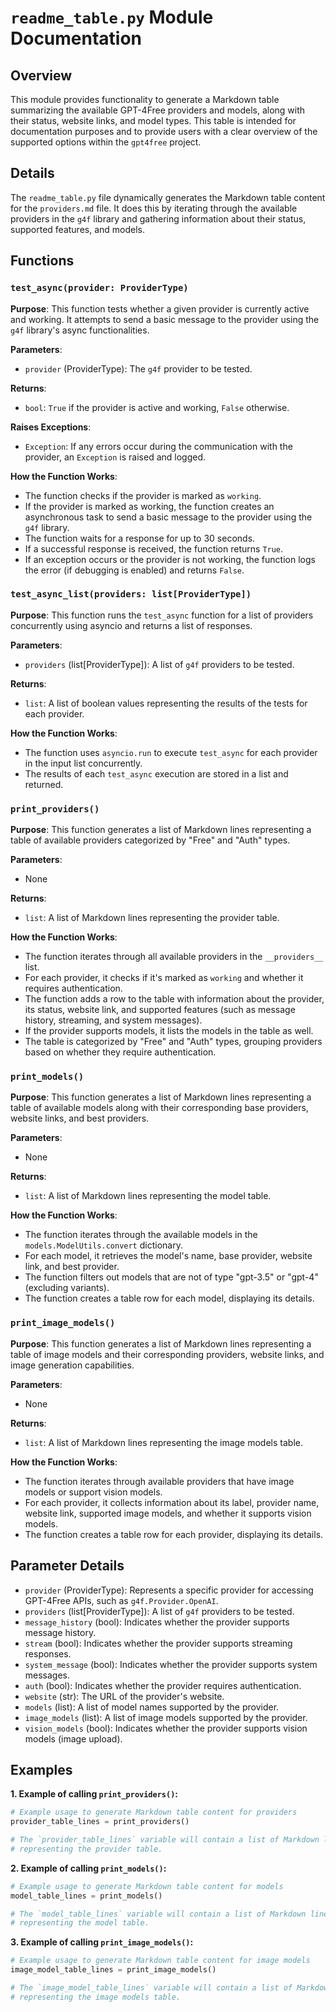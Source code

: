 # `readme_table.py` Module Documentation

## Overview

This module provides functionality to generate a Markdown table summarizing the available GPT-4Free providers and models, along with their status, website links, and model types. This table is intended for documentation purposes and to provide users with a clear overview of the supported options within the `gpt4free` project.

## Details

The `readme_table.py` file dynamically generates the Markdown table content for the `providers.md` file. It does this by iterating through the available providers in the `g4f` library and gathering information about their status, supported features, and models.

## Functions

### `test_async(provider: ProviderType)`

**Purpose**: This function tests whether a given provider is currently active and working. It attempts to send a basic message to the provider using the `g4f` library's async functionalities.

**Parameters**:

- `provider` (ProviderType): The `g4f` provider to be tested.

**Returns**:

- `bool`: `True` if the provider is active and working, `False` otherwise.

**Raises Exceptions**:

- `Exception`: If any errors occur during the communication with the provider, an `Exception` is raised and logged.

**How the Function Works**:

- The function checks if the provider is marked as `working`.
- If the provider is marked as working, the function creates an asynchronous task to send a basic message to the provider using the `g4f` library.
- The function waits for a response for up to 30 seconds.
- If a successful response is received, the function returns `True`.
- If an exception occurs or the provider is not working, the function logs the error (if debugging is enabled) and returns `False`.


### `test_async_list(providers: list[ProviderType])`

**Purpose**: This function runs the `test_async` function for a list of providers concurrently using asyncio and returns a list of responses.

**Parameters**:

- `providers` (list[ProviderType]): A list of `g4f` providers to be tested.

**Returns**:

- `list`: A list of boolean values representing the results of the tests for each provider.

**How the Function Works**:

- The function uses `asyncio.run` to execute `test_async` for each provider in the input list concurrently.
- The results of each `test_async` execution are stored in a list and returned.


### `print_providers()`

**Purpose**: This function generates a list of Markdown lines representing a table of available providers categorized by "Free" and "Auth" types.

**Parameters**:

- None

**Returns**:

- `list`: A list of Markdown lines representing the provider table.

**How the Function Works**:

- The function iterates through all available providers in the `__providers__` list.
- For each provider, it checks if it's marked as `working` and whether it requires authentication.
- The function adds a row to the table with information about the provider, its status, website link, and supported features (such as message history, streaming, and system messages).
- If the provider supports models, it lists the models in the table as well.
- The table is categorized by "Free" and "Auth" types, grouping providers based on whether they require authentication.


### `print_models()`

**Purpose**: This function generates a list of Markdown lines representing a table of available models along with their corresponding base providers, website links, and best providers.

**Parameters**:

- None

**Returns**:

- `list`: A list of Markdown lines representing the model table.

**How the Function Works**:

- The function iterates through the available models in the `models.ModelUtils.convert` dictionary.
- For each model, it retrieves the model's name, base provider, website link, and best provider.
- The function filters out models that are not of type "gpt-3.5" or "gpt-4" (excluding variants).
- The function creates a table row for each model, displaying its details.


### `print_image_models()`

**Purpose**: This function generates a list of Markdown lines representing a table of image models and their corresponding providers, website links, and image generation capabilities.

**Parameters**:

- None

**Returns**:

- `list`: A list of Markdown lines representing the image models table.

**How the Function Works**:

- The function iterates through available providers that have image models or support vision models.
- For each provider, it collects information about its label, provider name, website link, supported image models, and whether it supports vision models.
- The function creates a table row for each provider, displaying its details.


## Parameter Details

- `provider` (ProviderType): Represents a specific provider for accessing GPT-4Free APIs, such as `g4f.Provider.OpenAI`.
- `providers` (list[ProviderType]): A list of `g4f` providers to be tested.
- `message_history` (bool): Indicates whether the provider supports message history.
- `stream` (bool): Indicates whether the provider supports streaming responses.
- `system_message` (bool): Indicates whether the provider supports system messages.
- `auth` (bool): Indicates whether the provider requires authentication.
- `website` (str): The URL of the provider's website.
- `models` (list): A list of model names supported by the provider.
- `image_models` (list): A list of image models supported by the provider.
- `vision_models` (bool): Indicates whether the provider supports vision models (image upload).


## Examples

**1. Example of calling `print_providers()`:**

```python
# Example usage to generate Markdown table content for providers
provider_table_lines = print_providers()

# The `provider_table_lines` variable will contain a list of Markdown lines 
# representing the provider table.
```

**2. Example of calling `print_models()`:**

```python
# Example usage to generate Markdown table content for models
model_table_lines = print_models()

# The `model_table_lines` variable will contain a list of Markdown lines 
# representing the model table.
```

**3. Example of calling `print_image_models()`:**

```python
# Example usage to generate Markdown table content for image models
image_model_table_lines = print_image_models()

# The `image_model_table_lines` variable will contain a list of Markdown lines 
# representing the image models table.
```